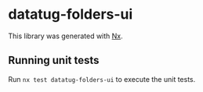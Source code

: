 # datatug-folders-ui

This library was generated with [Nx](https://nx.dev).

## Running unit tests

Run `nx test datatug-folders-ui` to execute the unit tests.
